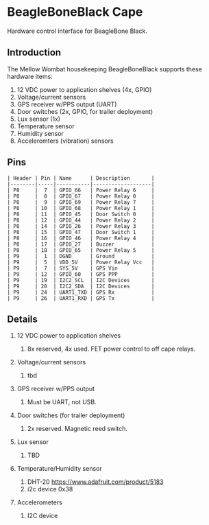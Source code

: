# BeagleBoneBlack Cape
Hardware control interface for BeagleBone Black.

## Introduction
The Mellow Wombat housekeeping BeagleBoneBlack supports these hardware items:
1. 12 VDC power to application shelves (4x, GPIO)
1. Voltage/current sensors
1. GPS receiver w/PPS output (UART)
1. Door switches (2x, GPIO, for trailer deployment)
1. Lux sensor (1x)
1. Temperature sensor
1. Humidity sensor
1. Acceleromters (vibration) sensors

## Pins
    | Header | Pin | Name      | Description       |
    |--------|-----|-----------|-------------------|
    | P8     |  7  | GPIO_66   | Power Relay 6     |
    | P8     |  8  | GPIO_67   | Power Relay 0     |
    | P8     |  9  | GPIO_69   | Power Relay 7     |
    | P8     | 10  | GPIO_68   | Power Relay 1     |
    | P8     | 11  | GPIO_45   | Door Switch 0     |
    | P8     | 12  | GPIO_44   | Power Relay 2     |
    | P8     | 14  | GPIO_26   | Power Relay 3     |
    | P8     | 15  | GPIO_47   | Door Switch 1     |
    | P8     | 16  | GPIO_46   | Power Relay 4     |
    | P8     | 17  | GPIO_27   | Buzzer            |
    | P8     | 18  | GPIO_65   | Power Relay 5     |
    | P9     |  1  | DGND      | Ground            |
    | P9     |  5  | VDD_5V    | Power Relay Vcc   |
    | P9     |  7  | SYS_5V    | GPS Vin           |
    | P9     | 12  | GPIO_60   | GPS PPP           |
    | P9     | 19  | I2C2_SCL  | I2C Devices       |
    | P9     | 20  | I2C2_SDA  | I2C Devices       |
    | P9     | 24  | UART1_TXD | GPS Rx            |
    | P9     | 26  | UART1_RXD | GPS Tx            |

## Details

1. 12 VDC power to application shelves
    1. 8x reserved, 4x used.  FET power control to off cape relays.

1. Voltage/current sensors
    1. tbd

1. GPS receiver w/PPS output
    1. Must be UART, not USB.

1. Door switches (for trailer deployment)
    1. 2x reserved.  Magnetic reed switch.

1. Lux sensor
    1. TBD

1. Temperature/Humidity sensor
    1. DHT-20 https://www.adafruit.com/product/5183
    1. i2c device 0x38

1. Accelerometers
    1. I2C device
